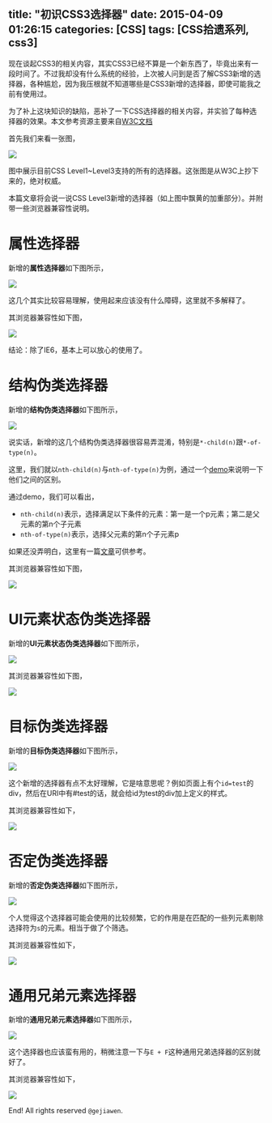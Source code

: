 title: "初识CSS3选择器"
date: 2015-04-09 01:26:15
categories: [CSS]
tags: [CSS拾遗系列, css3]
---

现在谈起CSS3的相关内容，其实CSS3已经不算是一个新东西了，毕竟出来有一段时间了。不过我却没有什么系统的经验，上次被人问到是否了解CSS3新增的选择器，各种尴尬，因为我压根就不知道哪些是CSS3新增的选择器，即使可能我之前有使用过。

为了补上这块知识的缺陷，恶补了一下CSS选择器的相关内容，并实验了每种选择器的效果。本文参考资源主要来自[W3C文档](http://www.w3.org/TR/css3-selectors/)

首先我们来看一张图，

![](img-01.png)

图中展示目前CSS Level1~Level3支持的所有的选择器。这张图是从W3C上抄下来的，绝对权威。

本篇文章将会说一说CSS Level3新增的选择器（如上图中飘黄的加重部分）。并附带一些浏览器兼容性说明。


# 属性选择器

新增的**属性选择器**如下图所示，

![](img-1-01.png)

这几个其实比较容易理解，使用起来应该没有什么障碍，这里就不多解释了。

其浏览器兼容性如下图，

![](img-1-02.png)

结论：除了IE6，基本上可以放心的使用了。

# 结构伪类选择器

新增的**结构伪类选择器**如下图所示，

![](img-2-01.png)

说实话，新增的这几个结构伪类选择器很容易弄混淆，特别是`*-child(n)`跟`*-of-type(n)`。

这里，我们就以`nth-child(n)`与`nth-of-type(n)`为例，通过一个[demo](http://runjs.cn/code/g1rt37di)来说明一下他们之间的区别。

通过demo，我们可以看出，

- `nth-child(n)`表示，选择满足以下条件的元素：第一是一个p元素；第二是父元素的第n个子元素
- `nth-of-type(n)`表示，选择父元素的第n个子元素p

如果还没弄明白，这里有一篇[文章](https://css-tricks.com/the-difference-between-nth-child-and-nth-of-type/)可供参考。

其浏览器兼容性如下图，

![](img-2-02.png)

# UI元素状态伪类选择器

新增的**UI元素状态伪类选择器**如下图所示，

![](img-3-01.png)

其浏览器兼容性如下图，

![](img-3-02.png)

# 目标伪类选择器

新增的**目标伪类选择器**如下图所示，

![](img-4-01.png)

这个新增的选择器有点不太好理解，它是啥意思呢？例如页面上有个`id=test`的div，然后在URI中有#test的话，就会给id为test的div加上定义的样式。

其浏览器兼容性如下，

![](img-4-02.png)

# 否定伪类选择器

新增的**否定伪类选择器**如下图所示，

![](img-5-01.png)

个人觉得这个选择器可能会使用的比较频繁，它的作用是在匹配的一些列元素剔除选择符为`s`的元素。相当于做了个筛选。

其浏览器兼容性如下，

![](img-5-02.png)


# 通用兄弟元素选择器

新增的**通用兄弟元素选择器**如下图所示，

![](img-6-01.png)

这个选择器也应该蛮有用的，稍微注意一下与`E + F`这种通用兄弟选择器的区别就好了。

其浏览器兼容性如下，

![](img-6-02.png)









End! All rights reserved `@gejiawen`.
